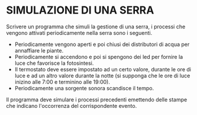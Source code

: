 # SIMULAZIONE DI UNA SERRA

Scrivere un programma che simuli la gestione di una serra, i processi che vengono attivati periodicamente
nella serra sono i seguenti.
* Periodicamente vengono aperti e poi chiusi dei distributori di acqua per annaffiare le piante.
* Periodicamente si accendono e poi si spengono dei led per fornire la luce che favorisce la fotosintesi.
* Il termostato deve essere impostato ad un certo valore, durante le ore di luce 
e ad un altro valore durante la notte (si supponga che le ore di luce inizino alle 
7:00 e terminino alle 19:00).
* Periodicamente una sorgente sonora scandisce il tempo.

Il programma deve simulare i processi precedenti emettendo delle stampe che indicano l'occorrenza del
corrispondente evento.
